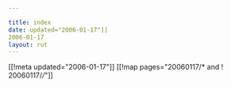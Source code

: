 ```yaml
---

title: index
date: updated="2006-01-17"]]
2006-01-17
layout: rut
---
```


[[!meta updated="2006-01-17"]]
[[!map pages="20060117/* and ! 20060117/*/*"]]
